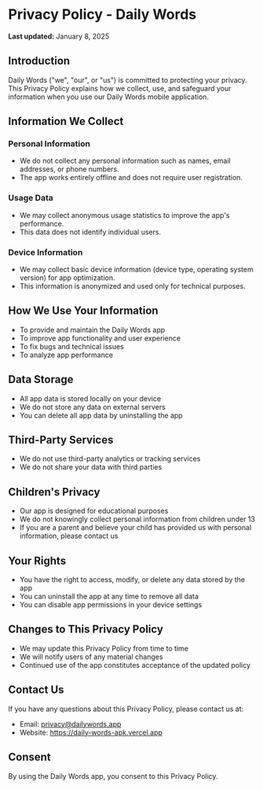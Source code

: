 # Privacy Policy - Daily Words

**Last updated:** January 8, 2025

## Introduction

Daily Words ("we", "our", or "us") is committed to protecting your privacy. This Privacy Policy explains how we collect, use, and safeguard your information when you use our Daily Words mobile application.

## Information We Collect

### Personal Information
- We do not collect any personal information such as names, email addresses, or phone numbers.
- The app works entirely offline and does not require user registration.

### Usage Data
- We may collect anonymous usage statistics to improve the app's performance.
- This data does not identify individual users.

### Device Information
- We may collect basic device information (device type, operating system version) for app optimization.
- This information is anonymized and used only for technical purposes.

## How We Use Your Information

- To provide and maintain the Daily Words app
- To improve app functionality and user experience
- To fix bugs and technical issues
- To analyze app performance

## Data Storage

- All app data is stored locally on your device
- We do not store any data on external servers
- You can delete all app data by uninstalling the app

## Third-Party Services

- We do not use third-party analytics or tracking services
- We do not share your data with third parties

## Children's Privacy

- Our app is designed for educational purposes
- We do not knowingly collect personal information from children under 13
- If you are a parent and believe your child has provided us with personal information, please contact us

## Your Rights

- You have the right to access, modify, or delete any data stored by the app
- You can uninstall the app at any time to remove all data
- You can disable app permissions in your device settings

## Changes to This Privacy Policy

- We may update this Privacy Policy from time to time
- We will notify users of any material changes
- Continued use of the app constitutes acceptance of the updated policy

## Contact Us

If you have any questions about this Privacy Policy, please contact us at:
- Email: privacy@dailywords.app
- Website: https://daily-words-apk.vercel.app

## Consent

By using the Daily Words app, you consent to this Privacy Policy. 